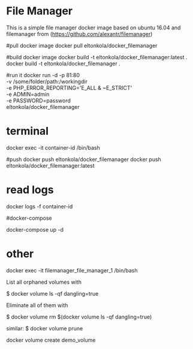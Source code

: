 # File Manager
This is a simple file manager docker image based on ubuntu 16.04 and filemanager from (https://github.com/alexantr/filemanager)

#pull docker image
docker pull eltonkola/docker_filemanager

#build docker image
docker build -t eltonkola/docker_filemanager:latest .
docker build -t eltonkola/docker_filemanager .

#run it
docker run -d -p 81:80 \
    -v /some/folder/path:/workingdir \
    -e PHP_ERROR_REPORTING='E_ALL & ~E_STRICT' \
    -e ADMIN=admin \
    -e PASSWORD=password \
    eltonkola/docker_filemanager

# terminal
docker exec -it container-id /bin/bash

#push
docker push eltonkola/docker_filemanager
docker push eltonkola/docker_filemanager:latest

# read logs
docker logs -f container-id


#docker-compose

docker-compose up -d



# other
docker exec -it filemanager_file_manager_1 /bin/bash

List all orphaned volumes with

$ docker volume ls -qf dangling=true

Eliminate all of them with

$ docker volume rm $(docker volume ls -qf dangling=true)

similar:
$ docker volume prune


docker volume create demo_volume